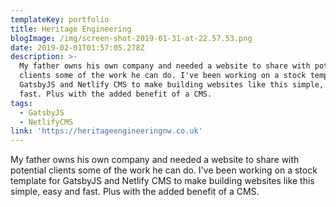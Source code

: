 ```yaml
---
templateKey: portfolio
title: Heritage Engineering
blogImage: /img/screen-shot-2019-01-31-at-22.57.53.png
date: 2019-02-01T01:57:05.278Z
description: >-
  My father owns his own company and needed a website to share with potential
  clients some of the work he can do. I've been working on a stock template for
  GatsbyJS and Netlify CMS to make building websites like this simple, easy and
  fast. Plus with the added benefit of a CMS.
tags:
  - GatsbyJS
  - NetlifyCMS
link: 'https://heritageengineeringnw.co.uk'
---
```

My father owns his own company and needed a website to share with potential clients some of the work he can do. I've been working on a stock template for GatsbyJS and Netlify CMS to make building websites like this simple, easy and fast. Plus with the added benefit of a CMS.
